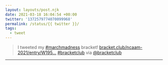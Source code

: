 ```yaml
---
layout: layouts/post.njk
date: 2021-03-18 16:04:54 +00:00
twitter: '1372579774070099968'
permalink: /status/{{ twitter }}/
tags: 
  - tweet
---
```


> I tweeted my [#marchmadness](https://twitter.com/hashtag/marchmadness) bracket! [bracket.club/ncaam-2021/entry/W195…](https://bracket.club/ncaam-2021/entry/W1951363721532131E191213637211267171S195463729537977MW1681246371581237877FFESE) [#bracketclub](https://twitter.com/hashtag/bracketclub) via [@bracketclub](https://twitter.com/bracketclub)

---
